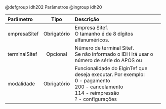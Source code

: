 @defgroup idh202 Parâmetros
@ingroup idh20

| Parâmetro | Tipo | Descrição |
| :--- | :---: | :--- |
| empresaSitef | Obrigatório | Empresa Sitef. <br> O tamanho é de 8 dígitos alfanuméricos. |
| terminalSitef | Opcional | Número de terminal Sitef. <br>Se não informado o IDH irá usar o número de série do APOS ou |
| modalidade | Obrigatório | Funcionalidade do ElginTef que deseja executar. Por exemplo: <br>0 - pagamento<br>200 - cancelamento <br>114 - reimpressão <br>? - configurações